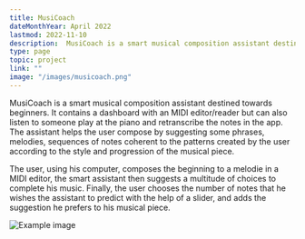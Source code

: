 ```yaml
---
title: MusiCoach
dateMonthYear: April 2022
lastmod: 2022-11-10
description:  MusiCoach is a smart musical composition assistant destined towards beginners. 
type: page
topic: project
link: ""
image: "/images/musicoach.png"
---
```


MusiCoach is a smart musical composition assistant destined towards beginners. It contains a dashboard with an MIDI editor/reader but can also listen to someone play at the piano and retranscribe the notes in the app. The assistant helps the user compose by suggesting some phrases, melodies, sequences of notes coherent to the patterns created by the user according to the style and progression of the musical piece.

The user, using his computer, composes the beginning to a melodie in a MIDI editor, the smart assistant then suggests a multitude of choices to complete his music. Finally, the user chooses the number of notes that he wishes the assistant to predict with the help of a slider, and adds the suggestion he prefers to his musical piece.

![Example image](/images/diagramme-musicoach.png)